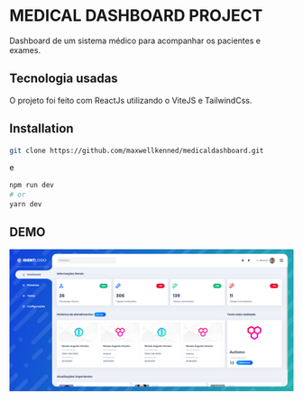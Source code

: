 # MEDICAL DASHBOARD PROJECT

Dashboard de um sistema médico para acompanhar os pacientes e exames.

## Tecnologia usadas

O projeto foi feito com ReactJs utilizando o ViteJS e TailwindCss.

## Installation

```bash
git clone https://github.com/maxwellkenned/medicaldashboard.git
```

e

```bash
npm run dev
# or
yarn dev
```

## DEMO

<img src="./demo.png" alt="demo" />
